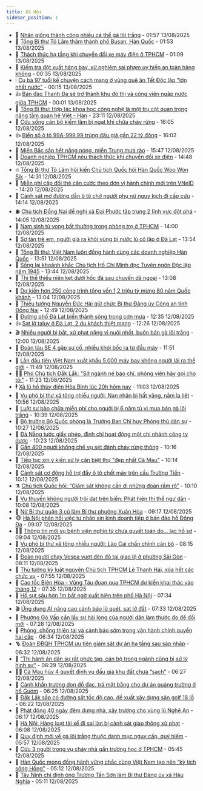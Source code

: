 ```yaml
---
title: Xã Hội
sidebar_position: 1
---
```


<!-- dantri-xa-hoi:START -->
- 🫣 [Nhân giống thành công nhiều cá thể gà lôi trắng](https://dantri.com.vn/xa-hoi/nhan-giong-thanh-cong-nhieu-ca-the-ga-loi-trang-20250813082457156.htm) - 01:57 13/08/2025
- 💼 [Tổng Bí thư Tô Lâm thăm thành phố Busan, Hàn Quốc](https://dantri.com.vn/xa-hoi/tong-bi-thu-to-lam-tham-thanh-pho-busan-han-quoc-20250813085316421.htm) - 01:53 13/08/2025
- 🎊 [Thách thức hạ tầng khi chuyển đổi xe máy điện ở TPHCM](https://dantri.com.vn/xa-hoi/thach-thuc-ha-tang-khi-chuyen-doi-xe-may-dien-o-tphcm-20250728195809433.htm) - 01:09 13/08/2025
- 🙉 [Kiểm tra đột xuất hãng bay, xử nghiêm sai phạm uy hiếp an toàn hàng không](https://dantri.com.vn/xa-hoi/kiem-tra-dot-xuat-hang-bay-xu-nghiem-sai-pham-uy-hiep-an-toan-hang-khong-20250813071955889.htm) - 00:35 13/08/2025
- 🕯 [Cụ bà 97 tuổi kể chuyện cách mạng ở vùng quê ăn Tết Độc lập &quot;lớn nhất nước&quot;](https://dantri.com.vn/xa-hoi/cu-ba-97-tuoi-ke-chuyen-cach-mang-o-vung-que-an-tet-doc-lap-lon-nhat-nuoc-20250811083755654.htm) - 00:15 13/08/2025
- 👍 [Bán đảo Thanh Đa sẽ trở thành khu đô thị và công viên ngập nước giữa TPHCM](https://dantri.com.vn/xa-hoi/ban-dao-thanh-da-se-tro-thanh-khu-do-thi-va-cong-vien-ngap-nuoc-giua-tphcm-20250812222812708.htm) - 00:01 13/08/2025
- 🤖 [Tổng Bí thư: Hợp tác khoa học công nghệ là một trụ cột quan trọng nâng tầm quan hệ Việt - Hàn](https://dantri.com.vn/xa-hoi/tong-bi-thu-hop-tac-khoa-hoc-cong-nghe-la-mot-tru-cot-quan-trong-nang-tam-quan-he-viet-han-20250813061122903.htm) - 23:11 12/08/2025
- 🙉 [Cứu sống cán bộ kiểm lâm bị ngạt khi chữa cháy rừng](https://dantri.com.vn/xa-hoi/cuu-song-can-bo-kiem-lam-bi-ngat-khi-chua-chay-rung-20250812223901264.htm) - 16:05 12/08/2025
- 👍 [Biển số ô tô 99A-999.99 trúng đấu giá gần 22 tỷ đồng](https://dantri.com.vn/xa-hoi/bien-so-o-to-99a-99999-trung-dau-gia-gan-22-ty-dong-20250812225654564.htm) - 16:02 12/08/2025
- 🗽 [Miền Bắc sắp hết nắng nóng, miền Trung mưa rào](https://dantri.com.vn/xa-hoi/mien-bac-sap-het-nang-nong-mien-trung-mua-rao-20250812223150996.htm) - 15:47 12/08/2025
- 🗽 [Doanh nghiệp TPHCM nêu thách thức khi chuyển đổi xe điện](https://dantri.com.vn/xa-hoi/doanh-nghiep-tphcm-neu-thach-thuc-khi-chuyen-doi-xe-dien-20250812180645132.htm) - 14:48 12/08/2025
- 🔥 [Tổng Bí thư Tô Lâm hội kiến Chủ tịch Quốc hội Hàn Quốc Woo Won Sik](https://dantri.com.vn/xa-hoi/tong-bi-thu-to-lam-hoi-kien-chu-tich-quoc-hoi-han-quoc-woo-won-sik-20250812213102572.htm) - 14:31 12/08/2025
- 🦒 [Miễn phí cấp đổi thẻ căn cước theo đơn vị hành chính mới trên VNeID](https://dantri.com.vn/xa-hoi/mien-phi-cap-doi-the-can-cuoc-theo-don-vi-hanh-chinh-moi-tren-vneid-20250812210100263.htm) - 14:20 12/08/2025
- 🧐 [Cảnh sát mở đường dẫn ô tô chở người phụ nữ nguy kịch đi cấp cứu](https://dantri.com.vn/xa-hoi/canh-sat-mo-duong-dan-o-to-cho-nguoi-phu-nu-nguy-kich-di-cap-cuu-20250812203515534.htm) - 14:14 12/08/2025
- ⛽️ [Chủ tịch Đồng Nai đề nghị xã Đại Phước tập trung 2 lĩnh vực đột phá](https://dantri.com.vn/xa-hoi/chu-tich-dong-nai-de-nghi-xa-dai-phuoc-tap-trung-2-linh-vuc-dot-pha-20250812204221904.htm) - 14:05 12/08/2025
- 🚀 [Nam sinh tử vong bất thường trong phòng trọ ở TPHCM](https://dantri.com.vn/xa-hoi/nam-sinh-tu-vong-bat-thuong-trong-phong-tro-o-tphcm-20250812205050302.htm) - 14:00 12/08/2025
- 🦒 [Sơ tán trẻ em, người già ra khỏi vùng bị nước lũ cô lập ở Đà Lạt](https://dantri.com.vn/xa-hoi/so-tan-tre-em-nguoi-gia-ra-khoi-vung-bi-nuoc-lu-co-lap-o-da-lat-20250812202100869.htm) - 13:54 12/08/2025
- 🦅 [Tổng Bí thư: Việt Nam luôn đồng hành cùng các doanh nghiệp Hàn Quốc](https://dantri.com.vn/xa-hoi/tong-bi-thu-viet-nam-luon-dong-hanh-cung-cac-doanh-nghiep-han-quoc-20250812205127900.htm) - 13:51 12/08/2025
- 🚀 [Sống lại khoảnh khắc Chủ tịch Hồ Chí Minh đọc Tuyên ngôn Độc lập năm 1945](https://dantri.com.vn/xa-hoi/song-lai-khoanh-khac-chu-tich-ho-chi-minh-doc-tuyen-ngon-doc-lap-nam-1945-20250812181206001.htm) - 13:44 12/08/2025
- 🦅 [Thi thể thiếu niên kẹt dưới hốc đá sau chuyến dã ngoại](https://dantri.com.vn/xa-hoi/thi-the-thieu-nien-ket-duoi-hoc-da-sau-chuyen-da-ngoai-20250812194830635.htm) - 13:08 12/08/2025
- 🤠 [Dự kiến hơn 250 công trình tổng vốn 1,2 triệu tỷ mừng 80 năm Quốc khánh](https://dantri.com.vn/xa-hoi/du-kien-hon-250-cong-trinh-tong-von-12-trieu-ty-mung-80-nam-quoc-khanh-20250812200408546.htm) - 13:04 12/08/2025
- 💄 [Thiếu tướng Nguyễn Đức Hải giữ chức Bí thư Đảng ủy Công an tỉnh Đồng Nai](https://dantri.com.vn/xa-hoi/thieu-tuong-nguyen-duc-hai-giu-chuc-bi-thu-dang-uy-cong-an-tinh-dong-nai-20250812164136877.htm) - 12:49 12/08/2025
- 🥷 [Đường phố Đà Lạt biến thành sông trong cơn mưa](https://dantri.com.vn/xa-hoi/duong-pho-da-lat-bien-thanh-song-trong-con-mua-20250812182849505.htm) - 12:35 12/08/2025
- 👍 [Sạt lở taluy ở Đà Lạt, 2 du khách thiệt mạng](https://dantri.com.vn/xa-hoi/sat-lo-taluy-o-da-lat-2-du-khach-thiet-mang-20250812191806498.htm) - 12:26 12/08/2025
- 🎬 [Nhiều người bị bắt, xử phạt nặng vì nuôi nhốt, buôn bán gà lôi trắng](https://dantri.com.vn/xa-hoi/nhieu-nguoi-bi-bat-xu-phat-nang-vi-nuoi-nhot-buon-ban-ga-loi-trang-20250812142017335.htm) - 12:00 12/08/2025
- 🦒 [Đoàn tàu SE 4 gặp sự cố, nhiều khói bốc ra từ đầu máy](https://dantri.com.vn/xa-hoi/doan-tau-se-4-gap-su-co-nhieu-khoi-boc-ra-tu-dau-may-20250812183749280.htm) - 11:51 12/08/2025
- 🌊 [Lần đầu tiên Việt Nam xuất khẩu 5.000 máy bay không người lái ra thế giới](https://dantri.com.vn/xa-hoi/lan-dau-tien-viet-nam-xuat-khau-5000-may-bay-khong-nguoi-lai-ra-the-gioi-20250812184922584.htm) - 11:49 12/08/2025
- 🧑‍💻 [Phó Chủ tịch Đắk Lắk: &quot;Sở ngành né báo chí, phóng viên hãy gọi cho tôi&quot;](https://dantri.com.vn/xa-hoi/pho-chu-tich-dak-lak-so-nganh-ne-bao-chi-phong-vien-hay-goi-cho-toi-20250812180701378.htm) - 11:23 12/08/2025
- 🕴 [Xả lũ hồ thủy điện Hòa Bình lúc 20h hôm nay](https://dantri.com.vn/xa-hoi/xa-lu-ho-thuy-dien-hoa-binh-luc-20h-hom-nay-20250812173103633.htm) - 11:03 12/08/2025
- 🤔 [Vụ phó bí thư xã tông nhiều người: Nạn nhân bị hất văng, nằm la liệt](https://dantri.com.vn/xa-hoi/vu-pho-bi-thu-xa-tong-nhieu-nguoi-nan-nhan-bi-hat-vang-nam-la-liet-20250812171814313.htm) - 10:56 12/08/2025
- 💄 [Luật sư bào chữa miễn phí cho người bị 6 năm tù vì mua bán gà lôi trắng](https://dantri.com.vn/xa-hoi/luat-su-bao-chua-mien-phi-cho-nguoi-bi-6-nam-tu-vi-mua-ban-ga-loi-trang-20250812163214812.htm) - 10:39 12/08/2025
- 🧠 [Bộ trưởng Bộ Quốc phòng là Trưởng Ban Chỉ huy Phòng thủ dân sự](https://dantri.com.vn/xa-hoi/bo-truong-bo-quoc-phong-la-truong-ban-chi-huy-phong-thu-dan-su-20250812170220075.htm) - 10:27 12/08/2025
- 🦣 [Đà Nẵng tước giấy phép, đình chỉ hoạt động một chi nhánh công ty dược](https://dantri.com.vn/xa-hoi/da-nang-tuoc-giay-phep-dinh-chi-hoat-dong-mot-chi-nhanh-cong-ty-duoc-20250812161736050.htm) - 10:23 12/08/2025
- 💫 [Gần 400 người khống chế vụ sét đánh cháy rừng thông](https://dantri.com.vn/xa-hoi/gan-400-nguoi-khong-che-vu-set-danh-chay-rung-thong-20250812162536731.htm) - 10:16 12/08/2025
- 🚀 [Tiếp tục xin ý kiến xử lý căn biệt thự &quot;đẹp nhất Cà Mau&quot;](https://dantri.com.vn/xa-hoi/tiep-tuc-xin-y-kien-xu-ly-can-biet-thu-dep-nhat-ca-mau-20250812130124503.htm) - 10:14 12/08/2025
- 🤔 [Cảnh sát cơ động hỗ trợ đẩy ô tô chết máy trên cầu Trường Tiền](https://dantri.com.vn/xa-hoi/canh-sat-co-dong-ho-tro-day-o-to-chet-may-tren-cau-truong-tien-20250812155657320.htm) - 10:12 12/08/2025
- ⚗️ [Chủ tịch Quốc hội: “Giám sát không cần đi những đoàn rầm rộ”](https://dantri.com.vn/xa-hoi/chu-tich-quoc-hoi-giam-sat-khong-can-di-nhung-doan-ram-ro-20250812170104208.htm) - 10:10 12/08/2025
- 🫶 [Vụ thuyền không người trôi dạt trên biển: Phát hiện thi thể ngư dân](https://dantri.com.vn/xa-hoi/vu-thuyen-khong-nguoi-troi-dat-tren-bien-phat-hien-thi-the-ngu-dan-20250812162359847.htm) - 10:08 12/08/2025
- 🌮 [Nữ Bí thư quận 3 cũ làm Bí thư phường Xuân Hòa](https://dantri.com.vn/xa-hoi/nu-bi-thu-quan-3-cu-lam-bi-thu-phuong-xuan-hoa-20250812144755562.htm) - 09:17 12/08/2025
- 🐵 [Hà Nội phản hồi việc tư nhân xin kinh doanh tiếp ở bán đảo hồ Đống Đa](https://dantri.com.vn/xa-hoi/ha-noi-phan-hoi-viec-tu-nhan-xin-kinh-doanh-tiep-o-ban-dao-ho-dong-da-20250812160112770.htm) - 09:07 12/08/2025
- 🧑‍🏫 [Thông tin mới vụ bệnh viện nghìn tỷ chưa quyết toán do... lạc hồ sơ](https://dantri.com.vn/xa-hoi/thong-tin-moi-vu-benh-vien-nghin-ty-chua-quyet-toan-do-lac-ho-so-20250812154909599.htm) - 09:04 12/08/2025
- 💫 [Vụ phó bí thư xã tông nhiều người: Lào Cai chấn chỉnh cán bộ](https://dantri.com.vn/xa-hoi/vu-pho-bi-thu-xa-tong-nhieu-nguoi-lao-cai-chan-chinh-can-bo-20250812145440668.htm) - 08:15 12/08/2025
- 🦩 [Đoàn người chạy Vespa vượt đèn đỏ tại giao lộ ở phường Sài Gòn](https://dantri.com.vn/xa-hoi/doan-nguoi-chay-vespa-vuot-den-do-tai-giao-lo-o-phuong-sai-gon-20250812150922910.htm) - 08:11 12/08/2025
- 🦄 [Thủ tướng kỷ luật nguyên Chủ tịch TPHCM Lê Thanh Hải, xóa hết các chức vụ](https://dantri.com.vn/xa-hoi/thu-tuong-ky-luat-nguyen-chu-tich-tphcm-le-thanh-hai-xoa-het-cac-chuc-vu-20250812145419235.htm) - 07:55 12/08/2025
- 💂 [Cao tốc Biên Hòa - Vũng Tàu đoạn qua TPHCM dự kiến khai thác vào tháng 12](https://dantri.com.vn/xa-hoi/cao-toc-bien-hoa-vung-tau-doan-qua-tphcm-du-kien-khai-thac-vao-thang-12-20250812142029044.htm) - 07:35 12/08/2025
- 💄 [Hố sụt sâu hơn 1m bất ngờ xuất hiện trên phố Hà Nội](https://dantri.com.vn/xa-hoi/ho-sut-sau-hon-1m-bat-ngo-xuat-hien-tren-pho-ha-noi-20250812142646966.htm) - 07:34 12/08/2025
- 🎬 [Ứng dụng AI nâng cao cảnh báo lũ quét, sạt lở đất](https://dantri.com.vn/xa-hoi/ung-dung-ai-nang-cao-canh-bao-lu-quet-sat-lo-dat-20250812141635819.htm) - 07:33 12/08/2025
- 👀 [Phường Gò Vấp cần lấy sự hài lòng của người dân làm thước đo để đổi mới](https://dantri.com.vn/xa-hoi/phuong-go-vap-can-lay-su-hai-long-cua-nguoi-dan-lam-thuoc-do-de-doi-moi-20250812115028024.htm) - 07:28 12/08/2025
- 💃 [Phòng, chống thiên tai và cảnh báo sớm trong vận hành chính quyền hai cấp](https://dantri.com.vn/xa-hoi/phong-chong-thien-tai-va-canh-bao-som-trong-van-hanh-chinh-quyen-hai-cap-20250812132701144.htm) - 06:34 12/08/2025
- 🪜 [Đoàn ĐBQH TPHCM ưu tiên giám sát dự án hạ tầng sau sáp nhập](https://dantri.com.vn/xa-hoi/doan-dbqh-tphcm-uu-tien-giam-sat-du-an-ha-tang-sau-sap-nhap-20250812132146359.htm) - 06:32 12/08/2025
- 📝 [“Thi hành án dân sự rất phức tạp, cán bộ trong ngành cũng bị xử lý hình sự”](https://dantri.com.vn/xa-hoi/thi-hanh-an-dan-su-rat-phuc-tap-can-bo-trong-nganh-cung-bi-xu-ly-hinh-su-20250812131957148.htm) - 06:29 12/08/2025
- 🧑‍💻 [Cà Mau hủy 4 quyết định vụ đấu giá khu đất chưa “sạch”](https://dantri.com.vn/xa-hoi/ca-mau-huy-4-quyet-dinh-vu-dau-gia-khu-dat-chua-sach-20250811215803264.htm) - 06:27 12/08/2025
- 👺 [Cảnh khẩn trương dọn đồ đạc, trả mặt bằng cho dự án quảng trường ở hồ Gươm](https://dantri.com.vn/xa-hoi/canh-khan-truong-don-do-dac-tra-mat-bang-cho-du-an-quang-truong-o-ho-guom-20250812123657809.htm) - 06:25 12/08/2025
- 🌮 [Đắk Lắk sắp có đường sắt tốc độ cao, đề xuất xây dựng sân golf 18 lỗ](https://dantri.com.vn/xa-hoi/dak-lak-sap-co-duong-sat-toc-do-cao-de-xuat-xay-dung-san-golf-18-lo-20250812130541008.htm) - 06:22 12/08/2025
- 🤭 [Phát động 40 ngày đêm dựng nhà, xây trường cho vùng lũ Nghệ An](https://dantri.com.vn/xa-hoi/phat-dong-40-ngay-dem-dung-nha-xay-truong-cho-vung-lu-nghe-an-20250812121540751.htm) - 06:17 12/08/2025
- 💪 [Hà Nội: Hàng loạt tài xế đi sai làn bị cảnh sát giao thông xử phạt](https://dantri.com.vn/xa-hoi/ha-noi-hang-loat-tai-xe-di-sai-lan-bi-canh-sat-giao-thong-xu-phat-20250812125736899.htm) - 06:08 12/08/2025
- 🧰 [Quy định mới về gà lôi trắng thuộc danh mục nguy cấp, quý hiếm](https://dantri.com.vn/xa-hoi/quy-dinh-moi-ve-ga-loi-trang-thuoc-danh-muc-nguy-cap-quy-hiem-20250812114703919.htm) - 05:57 12/08/2025
- 🤡 [Cứu 3 người trong vụ cháy nhà gần trường học ở TPHCM](https://dantri.com.vn/xa-hoi/cuu-3-nguoi-trong-vu-chay-nha-gan-truong-hoc-o-tphcm-20250812123741698.htm) - 05:45 12/08/2025
- 🦆 [Hàn Quốc mong đồng hành vững chắc cùng Việt Nam tạo nên “kỳ tích sông Hồng”](https://dantri.com.vn/xa-hoi/han-quoc-mong-dong-hanh-vung-chac-cung-viet-nam-tao-nen-ky-tich-song-hong-20250812121123828.htm) - 05:12 12/08/2025
- 🦍 [Tây Ninh chỉ định ông Trương Tấn Sơn làm Bí thư Đảng ủy xã Hậu Nghĩa](https://dantri.com.vn/xa-hoi/tay-ninh-chi-dinh-ong-truong-tan-son-lam-bi-thu-dang-uy-xa-hau-nghia-20250812120055828.htm) - 05:11 12/08/2025<!-- dantri-xa-hoi:END -->
